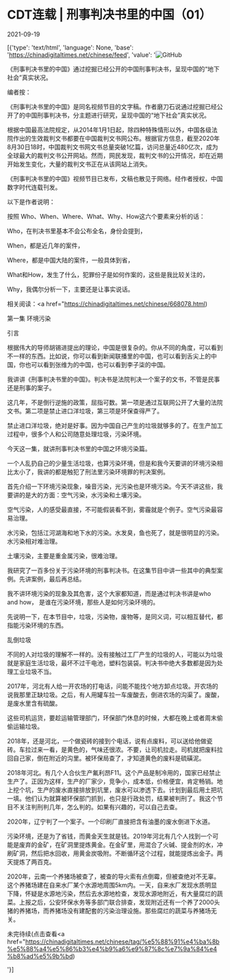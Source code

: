 # CDT连载 | 刑事判决书里的中国（01）

2021-09-19

[{'type': 'text/html', 'language': None, 'base': 'https://chinadigitaltimes.net/chinese/feed', 'value': '![GitHub](https://chinadigitaltimes.net/chinese/files/2021/09/刑事判决书里的中国-791x1024.jpg)

《刑事判决书里的中国》通过挖掘已经公开的中国刑事判决书，呈现中国的“地下社会”真实状况。 



编者按：

《刑事判决书里的中国》是同名视频节目的文字稿。作者磨刀石说通过挖掘已经公开了的中国刑事判决书，分主题进行研究，呈现中国的“地下社会”真实状况。

根据中国最高法院规定，从2014年1月1日起，除四种特殊情形以外，中国各级法院作出的生效裁判文书都要在中国裁判文书网公布。根据官方信息，截至2020年8月30日18时，中国裁判文书网文书总量突破1亿篇，访问总量近480亿次，成为全球最大的裁判文书公开网站。然而，网民发现，裁判文书的公开情况，却在近期开始发生变化，大量的裁判文书正在从该网站上消失。

《刑事判决书里的中国》视频节目已发布，文稿也散见于网络。经作者授权，中国数字时代连载刊发。

以下是作者说明：

按照 Who、When、Where、What、Why、How这六个要素来分析的话：

Who，在判决书里基本不会公布全名，身份会提到，

When，都是近几年的案件，

Where，都是中国大陆的案件，一般具体到省，

What和How，发生了什么，犯罪份子是如何作案的，这些是我比较关注的，

Why，我偶尔分析一下，主要还是让事实说话。





相关阅读：<a href="https://chinadigitaltimes.net/chinese/668078.html)



第一集 环境污染

引言

根据伟大的导师胡锡进提出的理论，中国是很复杂的。你从不同的角度，可以看到不一样的东西。比如说，你可以看到新闻联播里的中国，也可以看到舌尖上的中国，你也可以看到张维为的中国，也可以看到李子柒的中国。

我讲讲《刑事判决书里的中国》。判决书是法院判决一个案子的文书，不管是民事还是刑事的案子。

这几年，不是倒行逆施的政策，屈指可数。第一项是通过互联网公开了大量的法院文书。第二项是禁止进口洋垃圾，第三项是环保查得严了。

禁止进口洋垃圾，绝对是好事。因为中国自己产生的垃圾就够多的了。在生产加工过程中，很多个人和公司随意处理垃圾，污染环境。

今天这一集，就讲刑事判决书里的中国之环境污染篇。

一个人乱扔自己的少量生活垃圾，也算污染环境，但是和我今天要讲的环境污染相比太小了，我讲的都是触犯了刑法里污染环境罪的判决案例。

首先介绍一下环境污染现象，噪音污染，光污染也是环境污染。今天不讲这些，我要讲的是大的方面：空气污染，水污染和土壤污染。

空气污染，人的感受最直接，不可能假装看不到，雾霾就是个例子。空气污染最容易治理。

水污染，包括江河湖海和地下水的污染。水发臭，鱼也死了，就是很明显的污染。水污染相对难治理。

土壤污染，主要是重金属污染，很难治理。

我研究了一百多份关于污染环境的刑事判决书。在这集节目中讲一些其中的典型案例。先讲案例，最后再总结。

我不讲环境污染的现象及其危害，这个大家都知道，而是通过判决书讲是who and how， 是谁在污染环境，那些人是如何污染环境的。

先说明一下，在本节目中，垃圾，污染物，废物等，是同义词，可以相互替代，都指能污染环境的东西。

乱倒垃圾

不同的人对垃圾的理解不一样的。没有接触过工厂产生的垃圾的人，可能以为垃圾就是家庭生活垃圾，最坏不过干电池，塑料包装袋。判决书中绝大多数都是因为处理工业垃圾不当。

2017年，河北有人给一开农场的打电话，问能不能找个地方卸点垃圾。开农场的说我那里正缺垃圾。之后，有人用罐车拉一车废酸去，倒进农场的沟渠了。废酸，是废水里含有硫酸。

这些司机运货，要趁运输管理部门，环保部门休息的时候，大都在晚上或者周末偷偷运输垃圾。

2018年，还是河北，一个做瓷砖的接到个电话，说有点废料，可以送给他做瓷砖。车拉过来一看，是黄色的，气味还很浓。不要，让司机拉走。司机就把废料拉回自己家，倒在附近的沟里。被环保局查了，才知道黄色的废料是硫磺泥。

2018年河北。有几个人合伙生产氟利昂F11。这个产品是制冷用的，国家已经禁止生产了。正因为这样，生产的厂家少，竞争小，成本低，价格便宜，肯定畅销。地上挖个坑，生产的废水直接排放到坑里，废水可以渗透下去。计划到最后用土把坑一填。他们认为就算被环保部门抓到，也只是行政处罚，结果被判刑了。我这个节目不关注判刑判几年，怎么判的。如果有兴趣的，可以自己去查。

2020年，辽宁判了一个案子。一个印刷厂直接把含有油墨的废水倒进下水道。

污染环境，还是为了省钱，而黄金天生就是钱。2019年河北有几个人找到一个可能是废弃的金矿，在矿洞里提炼黄金。在金矿里，用混合了火碱、提金剂的水，冲刷矿洞，然后把水回收，用黄金炭吸附。不断循环这个过程，就能提炼出金子。两天提炼了两百克。

2020年，云南一个养猪场被查了，被查的导火索有点倒霉，但被查绝对不无辜。这个养猪场建在自来水厂某个水源地周围5km内。一天，自来水厂发现水质明显下降，怀疑是水源地污染，然后去水源地检查，发现水源地附近，有大量腐烂的蔬菜。上报之后，公安环保水务等多部门联合排查，发现附近还有一个养了2000头猪的养猪场，而养猪场没有建配套的污染治理设施。那些腐烂的蔬菜与养猪场无关。

未完待续(点击查看<a href="https://chinadigitaltimes.net/chinese/tag/%e5%88%91%e4%ba%8b%e5%88%a4%e5%86%b3%e4%b9%a6%e9%87%8c%e7%9a%84%e4%b8%ad%e5%9b%bd)

'}]